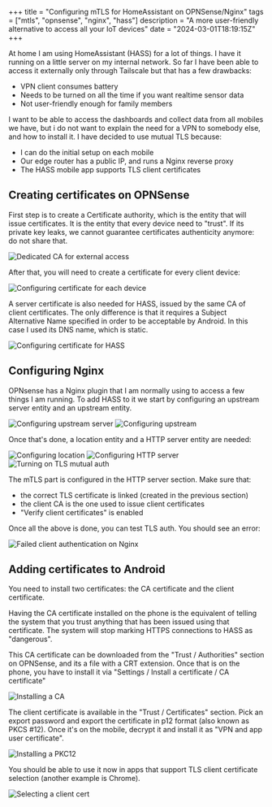 +++
title = "Configuring mTLS for HomeAssistant on OPNSense/Nginx"
tags = ["mtls", "opnsense", "nginx", "hass"]
description = "A more user-friendly alternative to access all your IoT devices"
date = "2024-03-01T18:19:15Z"
+++

At home I am using HomeAssistant (HASS) for a lot of things. I have it running on a little server on my internal network. So far I have been able to access it externally only through Tailscale but that has a few drawbacks:

- VPN client consumes battery
- Needs to be turned on all the time if you want realtime sensor data
- Not user-friendly enough for family members

I want to be able to access the dashboards and collect data from all mobiles we have, but i do not want to explain the need for a VPN to somebody else, and how to install it. I have decided to use mutual TLS because:

- I can do the initial setup on each mobile
- Our edge router has a public IP, and runs a Nginx reverse proxy
- The HASS mobile app supports TLS client certificates

Creating certificates on OPNSense
---

First step is to create a Certificate authority, which is the entity that will issue certificates. It is the entity that every device need to "trust". If its private key leaks, we cannot guarantee certificates authenticity anymore: do not share that.

![Dedicated CA for external access](/attachments/mtls-opnsense-ca-1.png)

After that, you will need to create a certificate for every client device:

![Configuring certificate for each device](/attachments/mtls-opnsense-ca-2.png)

A server certificate is also needed for HASS, issued by the same CA of client certificates. The only difference is that it requires a Subject Alternative Name specified in order to be acceptable by Android. In this case I used its DNS name, which is static.

![Configuring certificate for HASS](/attachments/mtls-opnsense-ca-3.png)

Configuring Nginx
---

OPNsense has a Nginx plugin that I am normally using to access a few things I am running. To add HASS to it we start by configuring an upstream server entity and an upstream entity.

![Configuring upstream server](/attachments/mtls-opnsense-nginx-1.png)
![Configuring upstream](/attachments/mtls-opnsense-nginx-2.png)

Once that's done, a location entity and a HTTP server entity are needed:

![Configuring location](/attachments/mtls-opnsense-nginx-3.png)
![Configuring HTTP server](/attachments/mtls-opnsense-nginx-4.png)
![Turning on TLS mutual auth](/attachments/mtls-opnsense-nginx-4-1.png)

The mTLS part is configured in the HTTP server section. Make sure that:

- the correct TLS certificate is linked (created in the previous section)
- the client CA is the one used to issue client certificates
- "Verify client certificates" is enabled

Once all the above is done, you can test TLS auth. You should see an error:

![Failed client authentication on Nginx](/attachments/mtls-opnsense-nginx-4-2.png) 

Adding certificates to Android
---

You need to install two certificates: the CA certificate and the client certificate.

Having the CA certificate installed on the phone is the equivalent of telling the system that you trust anything that has been issued using that certificate. The system will stop marking HTTPS connections to HASS as "dangerous". 

This CA certificate can be downloaded from the "Trust / Authorities" section on OPNSense, and its a file with a CRT extension. Once that is on the phone, you have to install it via "Settings / Install a certificate / CA certificate"

![Installing a CA](/attachments/mtls-opnsense-android-ca-2.png)

The client certificate is available in the "Trust / Certificates" section. Pick an export password and export the certificate in p12 format (also known as PKCS #12). Once it's on the mobile, decrypt it and install it as "VPN and app user certificate".

![Installing a PKC12](/attachments/mtls-opnsense-android-cert-2.png)

You should be able to use it now in apps that support TLS client certificate selection (another example is Chrome).

![Selecting a client cert](/attachments/mtls-opnsense-android-cert-3.png)
